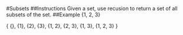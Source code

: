 #Subsets
##Instructions
Given a set, use recusion to return a set of all subsets of the set. 
##Example
{1, 2, 3}

{ {}, {1}, {2}, {3}, {1, 2}, {2, 3}, {1, 3}, {1, 2, 3} }